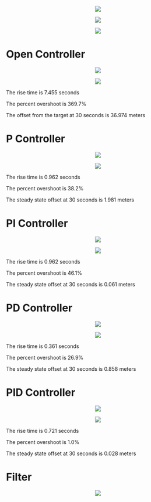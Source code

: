 
<p align="center"> <img src="./misc/controller.png"> </p>

<p align="center"> <img src="./misc/pid.png"> </p>

<p align="center"> <img src="./misc/pid_formula.png"> </p>


# Open Controller

<p align="center"> <img src="./misc/Figure_1_open_controller.png"> </p>
<p align="center"> <img src="./misc/Figure_2_open_controller.png"> </p>

The rise time is 7.455 seconds

The percent overshoot is 369.7%

The offset from the target at 30 seconds is 36.974 meters

# P Controller

<p align="center"> <img src="./misc/Figure_1_P_controller.png"> </p>
<p align="center"> <img src="./misc/Figure_2_P_controller.png"> </p>

The rise time is 0.962 seconds

The percent overshoot is 38.2%

The steady state offset at 30 seconds is 1.981 meters

# PI Controller

<p align="center"> <img src="./misc/Figure_1_PI_controller.png"> </p>
<p align="center"> <img src="./misc/Figure_2_PI_controller.png"> </p>

The rise time is 0.962 seconds

The percent overshoot is 46.1%

The steady state offset at 30 seconds is 0.061 meters

# PD Controller

<p align="center"> <img src="./misc/Figure_1_PD_controller.png"> </p>
<p align="center"> <img src="./misc/Figure_2_PD_controller.png"> </p>

The rise time is 0.361 seconds

The percent overshoot is 26.9%

The steady state offset at 30 seconds is 0.858 meters


# PID Controller

<p align="center"> <img src="./misc/Figure_1_PID_controller.png"> </p>
<p align="center"> <img src="./misc/Figure_2_PID_controller.png"> </p>

The rise time is 0.721 seconds

The percent overshoot is 1.0%

The steady state offset at 30 seconds is 0.028 meters

# Filter

<p align="center"> <img src="./misc/Figure_1_filter.png"> </p>
